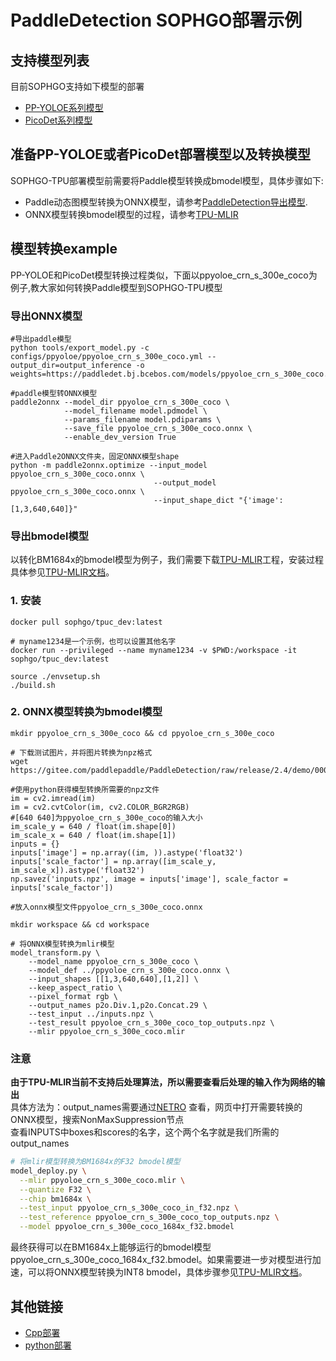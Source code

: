 # PaddleDetection SOPHGO部署示例

## 支持模型列表

目前SOPHGO支持如下模型的部署
- [PP-YOLOE系列模型](https://github.com/PaddlePaddle/PaddleDetection/tree/release/2.4/configs/ppyoloe)
- [PicoDet系列模型](https://github.com/PaddlePaddle/PaddleDetection/tree/release/2.4/configs/picodet)

## 准备PP-YOLOE或者PicoDet部署模型以及转换模型

SOPHGO-TPU部署模型前需要将Paddle模型转换成bmodel模型，具体步骤如下:
- Paddle动态图模型转换为ONNX模型，请参考[PaddleDetection导出模型](https://github.com/PaddlePaddle/PaddleDetection/blob/release/2.4/deploy/EXPORT_MODEL.md).
- ONNX模型转换bmodel模型的过程，请参考[TPU-MLIR](https://github.com/sophgo/tpu-mlir)

## 模型转换example

PP-YOLOE和PicoDet模型转换过程类似，下面以ppyoloe_crn_s_300e_coco为例子,教大家如何转换Paddle模型到SOPHGO-TPU模型

### 导出ONNX模型
```shell
#导出paddle模型
python tools/export_model.py -c configs/ppyoloe/ppyoloe_crn_s_300e_coco.yml --output_dir=output_inference -o weights=https://paddledet.bj.bcebos.com/models/ppyoloe_crn_s_300e_coco.pdparams

#paddle模型转ONNX模型
paddle2onnx --model_dir ppyoloe_crn_s_300e_coco \
            --model_filename model.pdmodel \
            --params_filename model.pdiparams \
            --save_file ppyoloe_crn_s_300e_coco.onnx \
            --enable_dev_version True

#进入Paddle2ONNX文件夹，固定ONNX模型shape
python -m paddle2onnx.optimize --input_model ppyoloe_crn_s_300e_coco.onnx \
                                --output_model ppyoloe_crn_s_300e_coco.onnx \
                                --input_shape_dict "{'image':[1,3,640,640]}"

```
### 导出bmodel模型

以转化BM1684x的bmodel模型为例子，我们需要下载[TPU-MLIR](https://github.com/sophgo/tpu-mlir)工程，安装过程具体参见[TPU-MLIR文档](https://github.com/sophgo/tpu-mlir/blob/master/README.md)。
### 1.	安装
``` shell
docker pull sophgo/tpuc_dev:latest

# myname1234是一个示例，也可以设置其他名字
docker run --privileged --name myname1234 -v $PWD:/workspace -it sophgo/tpuc_dev:latest

source ./envsetup.sh
./build.sh
```

### 2.	ONNX模型转换为bmodel模型
``` shell
mkdir ppyoloe_crn_s_300e_coco && cd ppyoloe_crn_s_300e_coco

# 下载测试图片，并将图片转换为npz格式
wget https://gitee.com/paddlepaddle/PaddleDetection/raw/release/2.4/demo/000000014439.jpg

#使用python获得模型转换所需要的npz文件
im = cv2.imread(im)
im = cv2.cvtColor(im, cv2.COLOR_BGR2RGB)
#[640 640]为ppyoloe_crn_s_300e_coco的输入大小
im_scale_y = 640 / float(im.shape[0])
im_scale_x = 640 / float(im.shape[1])
inputs = {}
inputs['image'] = np.array((im, )).astype('float32')
inputs['scale_factor'] = np.array([im_scale_y, im_scale_x]).astype('float32')
np.savez('inputs.npz', image = inputs['image'], scale_factor = inputs['scale_factor'])

#放入onnx模型文件ppyoloe_crn_s_300e_coco.onnx

mkdir workspace && cd workspace

# 将ONNX模型转换为mlir模型
model_transform.py \
    --model_name ppyoloe_crn_s_300e_coco \
    --model_def ../ppyoloe_crn_s_300e_coco.onnx \
    --input_shapes [[1,3,640,640],[1,2]] \
    --keep_aspect_ratio \
    --pixel_format rgb \
    --output_names p2o.Div.1,p2o.Concat.29 \
    --test_input ../inputs.npz \
    --test_result ppyoloe_crn_s_300e_coco_top_outputs.npz \
    --mlir ppyoloe_crn_s_300e_coco.mlir
```
### 注意
**由于TPU-MLIR当前不支持后处理算法，所以需要查看后处理的输入作为网络的输出**  
具体方法为：output_names需要通过[NETRO](https://netron.app/) 查看，网页中打开需要转换的ONNX模型，搜索NonMaxSuppression节点  
查看INPUTS中boxes和scores的名字，这个两个名字就是我们所需的output_names

``` bash
# 将mlir模型转换为BM1684x的F32 bmodel模型
model_deploy.py \
  --mlir ppyoloe_crn_s_300e_coco.mlir \
  --quantize F32 \
  --chip bm1684x \
  --test_input ppyoloe_crn_s_300e_coco_in_f32.npz \
  --test_reference ppyoloe_crn_s_300e_coco_top_outputs.npz \
  --model ppyoloe_crn_s_300e_coco_1684x_f32.bmodel
```
最终获得可以在BM1684x上能够运行的bmodel模型ppyoloe_crn_s_300e_coco_1684x_f32.bmodel。如果需要进一步对模型进行加速，可以将ONNX模型转换为INT8 bmodel，具体步骤参见[TPU-MLIR文档](https://github.com/sophgo/tpu-mlir/blob/master/README.md)。

## 其他链接
- [Cpp部署](./cpp)
- [python部署](./python)
